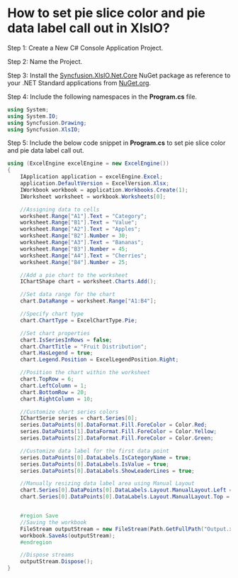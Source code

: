 # How to set pie slice color and pie data label call out in XlsIO?

Step 1: Create a New C# Console Application Project.

Step 2: Name the Project.

Step 3: Install the [Syncfusion.XlsIO.Net.Core](https://www.nuget.org/packages/Syncfusion.XlsIO.Net.Core) NuGet package as reference to your .NET Standard applications from [NuGet.org](https://www.nuget.org).

Step 4: Include the following namespaces in the **Program.cs** file.

```csharp
using System;
using System.IO;
using Syncfusion.Drawing;
using Syncfusion.XlsIO;
```

Step 5: Include the below code snippet in **Program.cs** to set pie slice color and pie data label call out.
```csharp
using (ExcelEngine excelEngine = new ExcelEngine())
{
    IApplication application = excelEngine.Excel;
    application.DefaultVersion = ExcelVersion.Xlsx;
    IWorkbook workbook = application.Workbooks.Create(1);
    IWorksheet worksheet = workbook.Worksheets[0];

    //Assigning data to cells
    worksheet.Range["A1"].Text = "Category";
    worksheet.Range["B1"].Text = "Value";
    worksheet.Range["A2"].Text = "Apples";
    worksheet.Range["B2"].Number = 30;
    worksheet.Range["A3"].Text = "Bananas";
    worksheet.Range["B3"].Number = 45;
    worksheet.Range["A4"].Text = "Cherries";
    worksheet.Range["B4"].Number = 25;

    //Add a pie chart to the worksheet
    IChartShape chart = worksheet.Charts.Add();

    //Set data range for the chart
    chart.DataRange = worksheet.Range["A1:B4"];

    //Specify chart type
    chart.ChartType = ExcelChartType.Pie;

    //Set chart properties
    chart.IsSeriesInRows = false;
    chart.ChartTitle = "Fruit Distribution";
    chart.HasLegend = true;
    chart.Legend.Position = ExcelLegendPosition.Right;

    //Position the chart within the worksheet
    chart.TopRow = 6;
    chart.LeftColumn = 1;
    chart.BottomRow = 20;
    chart.RightColumn = 10;

    //Customize chart series colors
    IChartSerie series = chart.Series[0];
    series.DataPoints[0].DataFormat.Fill.ForeColor = Color.Red;
    series.DataPoints[1].DataFormat.Fill.ForeColor = Color.Yellow;
    series.DataPoints[2].DataFormat.Fill.ForeColor = Color.Green;

    //Customize data label for the first data point
    series.DataPoints[0].DataLabels.IsCategoryName = true;
    series.DataPoints[0].DataLabels.IsValue = true;
    series.DataPoints[0].DataLabels.ShowLeaderLines = true;

    //Manually resizing data label area using Manual Layout
    chart.Series[0].DataPoints[0].DataLabels.Layout.ManualLayout.Left = 0.09;
    chart.Series[0].DataPoints[0].DataLabels.Layout.ManualLayout.Top = 0.01;


    #region Save
    //Saving the workbook
    FileStream outputStream = new FileStream(Path.GetFullPath("Output.xlsx"), FileMode.Create, FileAccess.Write);
    workbook.SaveAs(outputStream);
    #endregion

    //Dispose streams
    outputStream.Dispose();
}
```